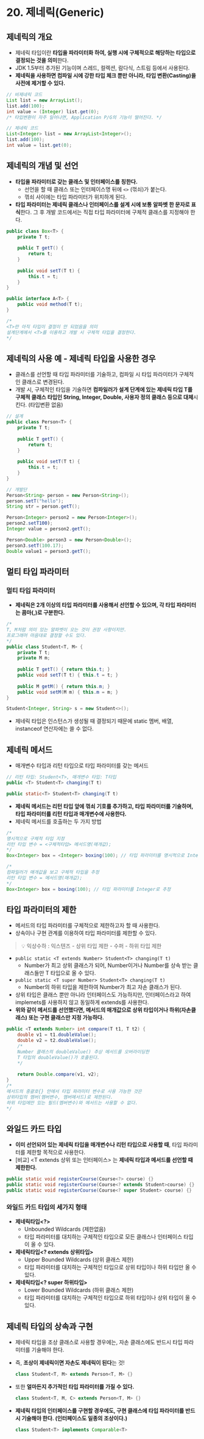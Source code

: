 # 20. 제네릭(Generic)

## 제네릭의 개요

- 제네릭 타입이란 **타입을 파라미터화 하여, 실행 시에 구체적으로 해당하는 타입으로 결정되는 것을 의미**한다.
- JDK 1.5부터 추가된 기능이며 스레드, 컬렉션, 람다식, 스트림 등에서 사용된다.
- **제네릭을 사용하면 컴파일 시에 강한 타입 체크 뿐만 아니라, 타입 변환(Casting)을 사전에 제거할 수 있다.**

```java
// 비제네릭 코드
List list = new ArrayList();
list.add(100);
int value = (Integer) list.get(0);
/* 타입변환이 자주 일어나면, Application P/G의 기능이 떨어진다. */

// 제네릭 코드
List<Integer> list = new ArrayList<Integer>();
list.add(100);
int value = list.get(0);
```

## 제네릭의 개념 및 선언

- **타입을 파라미터로 갖는 클래스 및 인터페이스를 칭한다.**
    - 선언을 할 때 클래스 또는 인터페이스명 뒤에 `<>` (꺾쇠)가 붙는다.
    - 꺾쇠 사이에는 타입 파라미터가 위치하게 된다.
- **타입 파라미터는 제네릭 클래스나 인터페이스를 설계 시에 보통 알파벳 한 문자로 표식**한다. 그 후 개발 코드에서는 직접 타입 파라미터에 구체적 클래스를 지정해야 한다.

```java
public class Box<T> {
    private T t;
    
    public T getT() {
        return t;
    }
    
    public void setT(T t) {
        this.t = t;
    }
}

public interface A<T> {
    public void method(T t);
}

/*
<T>란 아직 타입이 결정이 안 되었음을 의미
설계단계에서 <T>를 이용하고 개발 시 구체적 타입을 결정한다.
*/
```

## 제네릭의 사용 예 - 제네릭 타입을 사용한 경우

- 클래스를 선언할 때 타입 파라미터를 기술하고, 컴파일 시 타입 파라미터가 구체적인 클래스로 변경된다.
- 개발 시, 구체적인 타입을 기술하면 **컴파일러가 설계 단계에 있는 제네릭 타입 T를 구체적 클래스 타입인 String, Integer, Double, 사용자 정의 클래스 등으로 대체**시킨다. (타입변환 없음)

```java
// 설계
public class Person<T> {
    private T t;
    
    public T getT() {
        return t;
    }
    
    public void setT(T t) {
        this.t = t;
    }
}
```

```java
// 개발단
Person<String> person = new Person<String>();
person.setT("hello");
String str = person.getT();

Person<Integer> person2 = new Person<Integer>();
person2.setT100);
Integer value = person2.getT();

Person<Double> person3 = new Person<Double>();
person3.setT(100.17);
Double value1 = person3.getT();
```

## 멀티 타입 파라미터

### 멀티 타입 파라미터

- **제네릭은 2개 이상의 타입 파라미터를 사용해서 선언할 수 있으며, 각 타입 파라미터는 콤마(,)로 구분한다.**

```java
/*
T, M처럼 의미 있는 알파벳이 오는 것이 권장 사항이지만.
프로그래머 마음대로 결정할 수도 있다.
*/
public class Student<T, M> {
    private T t;
    private M m;
    
    public T getT() { return this.t; }
    public void setT(T t) { this.t = t; }
    
    public M getM() { return this.m; }
    public void setM(M m) { this.m = m; }
}
```

```java
Student<Integer, String> s = new Student<>();
```

- 제네릭 타입은 인스턴스가 생성될 때 결정되기 때문에 static 멤버, 배열, instanceof 연산자에는 쓸 수 없다.

## 제네릭 메서드

- 매개변수 타입과 리턴 타입으로 타입 파라미터를 갖는 메서드

```java
// 리턴 타입: Student<T>, 매개변수 타입: T타입
public <T> Student<T> changing(T t)

public static<T> Student<T> changing(T t)
```

- **제네릭 메서드는 리턴 타입 앞에 꺾쇠 기호를 추가하고, 타입 파라미터를 기술하며, 타입 파라미터를 리턴 타입과 매개변수에 사용한다.**
- 제네릭 메서드를 호출하는 두 가지 방법

```java
/*
명시적으로 구체적 타입 지정
리턴 타입 변수 = <구체적타입> 메서드명(매개값);
*/
Box<Integer> box = <Integer> boxing(100); // 타입 파라미터를 명시적으로 Integer로 지정

/*
컴파일러가 매개값을 보고 구체적 타입을 추정
리턴 타입 변수 = 메서드명(매개값);
*/
Box<Integer> box = boxing(100); // 타입 파라미터를 Integer로 추정
```

## 타입 파라미터의 제한

- 메서드의 타입 파라미터를 구체적으로 제한하고자 할 때 사용한다.
- 상속이나 구현 관계를 이용하여 타입 파라미터를 제한할 수 있다.

> 💡 익상수하 : 익스텐즈 - 상위 타입 제한 - 수퍼 - 하위 타입 제한


- `public static <T extends Number> Student<T> changing(T t)`
    - Number가 최고 상위 클래스가 되어, Number이거나 Number를 상속 받는 클래스들만 T 타입으로 올 수 있다.
- `public static <T super Number> Student<T> changing(T t)`
    - Number의 하위 타입을 제한하여 Number가 최고 자손 클래스가 된다.
- 상위 타입은 클래스 뿐만 아니라 인터페이스도 가능하지만, 인터페이스라고 하여 implemets를 사용하지 않고 동일하게 extends를 사용한다.
- **위와 같이 메서드를 선언했다면, 메서드의 매개값으로 상위 타입이거나 하위(자손클래스) 또는 구현 클래스만 지정 가능하다.**

```java
public <T extends Number> int compare(T t1, T t2) {
    double v1 = t1.doubleValue();
    double v2 = t2.doubleValue();
    /*
    Number 클래스의 doubleValue() 추상 메서드를 오버라이딩한
    T 타입의 doubleValue()가 호출된다.
    */
    
    return Double.compare(v1, v2);
}
/*
메서드의 중괄호{} 안에서 타입 파라미터 변수로 사용 가능한 것은
상위타입의 멤버(멤버변수, 멤버메서드)로 제한된다.
하위 타입에만 있는 필드(멤버변수)와 메서드는 사용할 수 없다.
*/
```

## 와일드 카드 타입

- **이미 선언되어 있는 제네릭 타입을 매개변수나 리턴 타입으로 사용할 때**, 타입 파라미터를 제한할 목적으로 사용한다.
- [비교] <T extends 상위 또는 인터페이스> 는 **제네릭 타입과 메서드를 선언할 때 제한한다.**

```java
public static void registerCourse(Course<?> course) {}
public static void registerCourse(Course<? extends Student>course) {}
public static void registerCourse(Course<? super Student> course) {}
```

### **와일드 카드 타입의 세가지 형태**

- **제네릭타입<?>**
    - Unbounded Wildcards (제한없음)
    - 타입 파라미터를 대치하는 구체적인 타입으로 모든 클래스나 인터페이스 타입이 올 수 있다.
- **제네릭타입<? extends 상위타입>**
    - Upper Bounded Wildcards (상위 클래스 제한)
    - 타입 파라미터를 대치하는 구체적인 타입으로 상위 타입이나 하위 타입만 올 수 있다.
- **제네릭타입<? super 하위타입>**
    - Lower Bounded Wildcards (하위 클래스 제한)
    - 타입 파라미터를 대치하는 구체적인 타입으로 하위 타입이나 상위 타입이 올 수 있다.


## 제네릭 타입의 상속과 구현

- 제네릭 타입을 조상 클래스로 사용할 경우에는, 자손 클래스에도 반드시 타입 파라미터를 기술해야 한다.
- 즉, **조상이 제네릭이면 자손도 제네릭이 된다**는 것!

    ```java
    class Student<T, M> extends Person<T, M> {}
    ```

- 또한 **얼마든지 추가적인 타입 파라미터를 가질 수 있다.**

    ```java
    class Student<T, M, C> extends Person<T, M> {}
    ```

- **제네릭 타입의 인터페이스를 구현할 경우에도, 구현 클래스에 타입 파라미터를 반드시 기술해야 한다. (인터페이스도 일종의 조상이다.)**

    ```java
    class Student<T> implements Comparable<T>
    ```